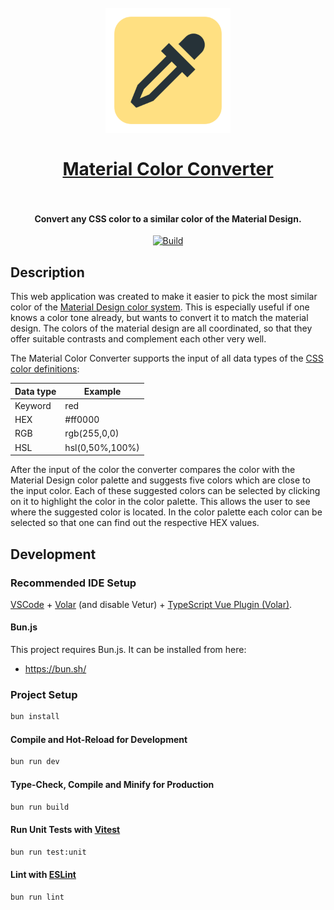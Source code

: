 <h1 align="center">
  <br>
    <img src="https://raw.githubusercontent.com/PKief/material-color-converter/main/src/assets/img/logo.png" alt="logo" width="200">
  <br><br>
  <a href="https://pkief.github.io/material-color-converter/">Material Color Converter</a>
  <br>
  <br>
</h1>

<h4 align="center">Convert any CSS color to a similar color of the Material Design.</h4>

<p align="center">
    <a href="https://github.com/PKief/material-color-converter/actions/workflows/main.yml"><img src="https://img.shields.io/github/actions/workflow/status/pkief/material-color-converter/main.yml?style=for-the-badge&colorA=252526&colorB=43A047&label=Build" alt="Build"></a>
</p>

## Description

This web application was created to make it easier to pick the most similar color of the [Material Design color system](https://m2.material.io/design/color/the-color-system.html#tools-for-picking-colors). This is especially useful if one knows a color tone already, but wants to convert it to match the material design. The colors of the material design are all coordinated, so that they offer suitable contrasts and complement each other very well.

The Material Color Converter supports the input of all data types of the [CSS color definitions](https://developer.mozilla.org/en-US/docs/Web/CSS/color_value):

| Data type | Example         |
| --------- | --------------- |
| Keyword   | red             |
| HEX       | #ff0000         |
| RGB       | rgb(255,0,0)    |
| HSL       | hsl(0,50%,100%) |

After the input of the color the converter compares the color with the Material Design color palette and suggests five colors which are close to the input color. Each of these suggested colors can be selected by clicking on it to highlight the color in the color palette. This allows the user to see where the suggested color is located. In the color palette each color can be selected so that one can find out the respective HEX values.

## Development

### Recommended IDE Setup

[VSCode](https://code.visualstudio.com/) + [Volar](https://marketplace.visualstudio.com/items?itemName=Vue.volar) (and disable Vetur) + [TypeScript Vue Plugin (Volar)](https://marketplace.visualstudio.com/items?itemName=Vue.vscode-typescript-vue-plugin).

#### Bun.js

This project requires Bun.js. It can be installed from here:

- <https://bun.sh/>

### Project Setup

```sh
bun install
```

#### Compile and Hot-Reload for Development

```sh
bun run dev
```

#### Type-Check, Compile and Minify for Production

```sh
bun run build
```

#### Run Unit Tests with [Vitest](https://vitest.dev/)

```sh
bun run test:unit
```

#### Lint with [ESLint](https://eslint.org/)

```sh
bun run lint
```
